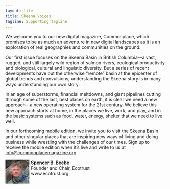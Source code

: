 ```yaml
---
layout: lite
title: Skeena Voices
tagline: Supporting tagline
---
```

We welcome you to our new digital magazine, Commonplace, which promises to be as much an adventure in new digital landscapes as it is an exploration of real geographies and communities on the ground.  

Our first issue focuses on the Skeena Basin in British Columbia—a vast, rugged, and still largely wild region of salmon rivers, ecological productivity and biological, cultural and linguistic diversity. But a series of recent developments have put the otherwise “remote” basin at the epicenter of global trends and convulsions; understanding the Skeena story is in many ways understanding our own story. 

In an age of superstorms, financial meltdowns, and giant pipelines cutting through some of the last, best places on earth, it is clear we need a new approach—a new operating system for the 21st century. We believe this new approach starts at home, in the places we live, work, and play, and in the basic systems such as food, water, energy, shelter that we need to live well. 

In our forthcoming mobile edition, we invite you to visit the Skeena Basin and other singular places that are inspiring new ways of living and doing business while wrestling with the challenges of our times. Sign up to receive the mobile edition when it’s live and write to us at info@commonplacemagazine.org.

<p><img alt="" src="assets/themes/skeena/img/contributor-headshots/Spencer.jpg" class="img-circle" style="float: left; margin-right: 5px; width: 75px;"> <strong>Spencer B. Beebe</strong><br>Founder and Chair, Ecotrust<br>www.ecotrust.org</p>

